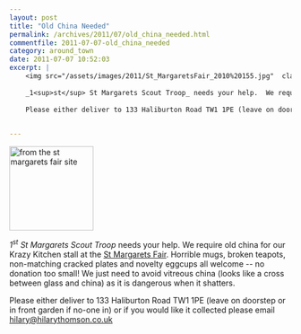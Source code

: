 ```yaml
---
layout: post
title: "Old China Needed"
permalink: /archives/2011/07/old_china_needed.html
commentfile: 2011-07-07-old_china_needed
category: around_town
date: 2011-07-07 10:52:03
excerpt: |
    <img src="/assets/images/2011/St_MargaretsFair_2010%20155.jpg"  class="photo right" alt="from the st margarets fair site" width="150" />
    
    _1<sup>st</sup> St Margarets Scout Troop_ needs your help.  We require old china for our Krazy Kitchen stall at the <a href="https://stmargarets.london/event/fair/200705142755.">St Margarets Fair</a> Horrible mugs, broken teapots, non-matching cracked plates and novelty eggcups all welcome -- no donation too small!  We just need to avoid vitreous china (looks like a cross between glass and china) as it is dangerous when it shatters.
    
    Please either deliver to 133 Haliburton Road TW1 1PE (leave on doorstep or in front garden if no-one in) or if you would like it collected please email <a href="mailto:hilary@hilarythomson.co.uk">hilary@hilarythomson.co.uk</a>
    

---
```


<img src="/assets/images/2011/St_MargaretsFair_2010%20155.jpg"  class="photo right" alt="from the st margarets fair site" width="150" />

*1<sup>st</sup> St Margarets Scout Troop* needs your help. We require old china for our Krazy Kitchen stall at the [St Margarets Fair](/event/fair/200705142755). Horrible mugs, broken teapots, non-matching cracked plates and novelty eggcups all welcome -- no donation too small! We just need to avoid vitreous china (looks like a cross between glass and china) as it is dangerous when it shatters.

Please either deliver to 133 Haliburton Road TW1 1PE (leave on doorstep or in front garden if no-one in) or if you would like it collected please email <hilary@hilarythomson.co.uk>
